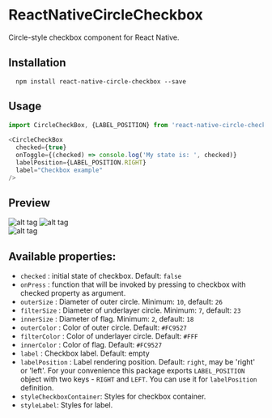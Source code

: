  ReactNativeCircleCheckbox
=========

Circle-style checkbox component for React Native.

## Installation
```
  npm install react-native-circle-checkbox --save
```
## Usage

```js
import CircleCheckBox, {LABEL_POSITION} from 'react-native-circle-checkbox';  
   
<CircleCheckBox
  checked={true}
  onToggle={(checked) => console.log('My state is: ', checked)}
  labelPosition={LABEL_POSITION.RIGHT}
  label="Checkbox example"
/>
```

## Preview

![alt tag](http://s28.postimg.org/55twmp73d/uncheck.png)
![alt tag](http://s22.postimg.org/q8398tg8t/check.png)   
![alt tag](http://s13.postimg.org/o5xeouklj/Screen_Shot_2016_01_22_at_17_08_28.png)

## Available properties:

- `checked` : initial state of checkbox. Default: `false`
- `onPress` : function that will be invoked by pressing to checkbox with checked property as argument.
- `outerSize` : Diameter of outer circle. Minimum: `10`, default: `26`
- `filterSize` : Diameter of underlayer circle. Minimum: `7`, default: `23`
- `innerSize` : Diameter of flag. Minimum: `2`, default: `18`
- `outerColor` : Color of outer circle. Default: `#FC9527`
- `filterColor` : Color of underlayer circle. Default: `#FFF`
- `innerColor` : Color of flag. Default: `#FC9527`
- `label` : Checkbox label. Default: empty
- `labelPosition` : Label rendering position. Default: `right`, may be 'right' or 'left'. For your convenience this package exports `LABEL_POSITION` object with two keys - `RIGHT` and `LEFT`. You can use it for `labelPosition` definition.
- `styleCheckboxContainer`: Styles for checkbox container.
- `styleLabel`: Styles for label.
